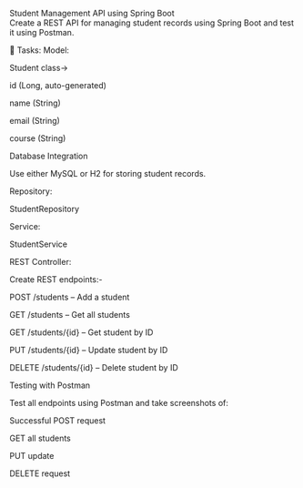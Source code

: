 Student Management API using Spring Boot  
Create a REST API for managing student records using Spring Boot and test it using Postman.

🔧 Tasks:
Model:

Student class->

id (Long, auto-generated)

name (String)

email (String)

course (String)

Database Integration

Use either MySQL or H2 for storing student records.

Repository:

StudentRepository

Service:

StudentService 

REST Controller:

Create REST endpoints:-

POST /students – Add a student

GET /students – Get all students

GET /students/{id} – Get student by ID

PUT /students/{id} – Update student by ID

DELETE /students/{id} – Delete student by ID

Testing with Postman

Test all endpoints using Postman and take screenshots of:

Successful POST request

GET all students

PUT update

DELETE request
